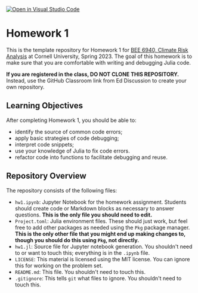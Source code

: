 [![Open in Visual Studio Code](https://classroom.github.com/assets/open-in-vscode-c66648af7eb3fe8bc4f294546bfd86ef473780cde1dea487d3c4ff354943c9ae.svg)](https://classroom.github.com/online_ide?assignment_repo_id=9872267&assignment_repo_type=AssignmentRepo)
# Homework 1

This is the template repository for Homework 1 for [BEE 6940, Climate Risk Analysis](https://viveks.me/climate-risk-analysis) at Cornell University, Spring 2023. The goal of this homework is to make sure that you are comfortable with writing and debugging Julia code.

**If you are registered in the class, DO NOT CLONE THIS REPOSITORY.** Instead, use the GitHub Classroom link from Ed Discussion to create your own repository.

## Learning Objectives

After completing Homework 1, you should be able to:
  * identify the source of common code errors;
  * apply basic strategies of code debugging;
  * interpret code snippets;
  * use your knowledge of Julia to fix code errors.
  * refactor code into functions to facilitate debugging and reuse.

## Repository Overview

The repository consists of the following files:
- `hw1.ipynb`: Jupyter Notebook for the homework assignment. Students should create code or Markdown blocks as necessary to answer questions. **This is the only file you should need to edit.**
- `Project.toml`: Julia environment files. These should just work, but feel free to add other packages as needed using the `Pkg` package manager. **This is the only other file that you might end up making changes to, though you should do this using `Pkg`, not directly.**
- `hw1.jl`: Source file for Jupyter notebook generation. You shouldn't need to or want to touch this; everything is in the `.ipynb` file.
- `LICENSE`: This material is licensed using the MIT license. You can ignore this for working on the problem set.
- `README.md`: This file. You shouldn't need to touch this.
- `.gitignore`: This tells `git` what files to ignore. You shouldn't need to touch this.
